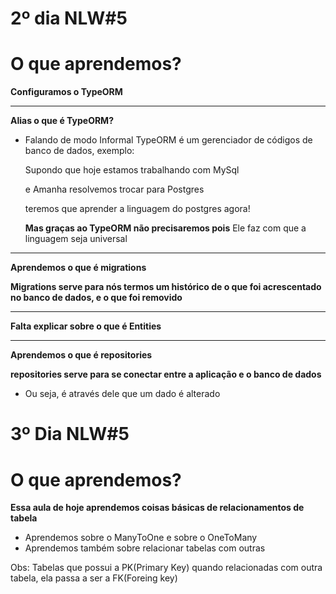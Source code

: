 # 2º dia NLW#5

# O que aprendemos?

**Configuramos o TypeORM**

<hr>

**Alias o que é TypeORM?**

- Falando de modo Informal TypeORM é um gerenciador de códigos de banco de dados, exemplo:

  Supondo que hoje estamos trabalhando com MySql

  e Amanha resolvemos trocar para Postgres

  teremos que aprender a linguagem do postgres agora!

  **Mas graças ao TypeORM não precisaremos pois**
  Ele faz com que a linguagem seja universal

<hr>

**Aprendemos o que é migrations**

**Migrations serve para nós termos um histórico de o que foi acrescentado no banco de dados, e o que foi removido**

<hr>

**Falta explicar sobre o que é Entities**

<hr>

**Aprendemos o que é repositories**

**repositories serve para se conectar entre a aplicação e o banco de dados**

- Ou seja, é através dele que um dado é alterado

# 3º Dia NLW#5

# O que aprendemos?

**Essa aula de hoje aprendemos coisas básicas de relacionamentos de tabela**

- Aprendemos sobre o ManyToOne e sobre o OneToMany
- Aprendemos também sobre relacionar tabelas com outras

Obs: Tabelas que possui a PK(Primary Key) quando relacionadas com outra tabela, ela passa a ser a FK(Foreing key)
